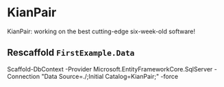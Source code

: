 # KianPair

KianPair: working on the best cutting-edge six-week-old software!


## Rescaffold `FirstExample.Data`

Scaffold-DbContext -Provider Microsoft.EntityFrameworkCore.SqlServer -Connection "Data Source=./;Initial Catalog=KianPair;" -force

